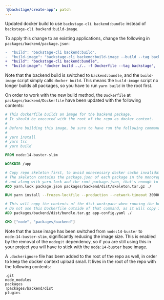 ```yaml
---
'@backstage/create-app': patch
---
```


Updated docker build to use `backstage-cli backend:bundle` instead of `backstage-cli backend:build-image`.

To apply this change to an existing applications, change the following in `packages/backend/package.json`:

```diff
-  "build": "backstage-cli backend:build",
-  "build-image": "backstage-cli backend:build-image --build --tag backstage",
+  "build": "backstage-cli backend:bundle",
+  "build-image": "docker build ../.. -f Dockerfile --tag backstage",
```

Note that the backend build is switched to `backend:bundle`, and the `build-image` script simply calls `docker build`. This means the `build-image` script no longer builds all packages, so you have to run `yarn build` in the root first.

On order to work with the new build method, the `Dockerfile` at `packages/backend/Dockerfile` have been updated with the following contents:

```dockerfile
# This dockerfile builds an image for the backend package.
# It should be executed with the root of the repo as docker context.
#
# Before building this image, be sure to have run the following commands in the repo root:
#
# yarn install
# yarn tsc
# yarn build

FROM node:14-buster-slim

WORKDIR /app

# Copy repo skeleton first, to avoid unnecessary docker cache invalidation.
# The skeleton contains the package.json of each package in the monorepo,
# and along with yarn.lock and the root package.json, that's enough to run yarn install.
ADD yarn.lock package.json packages/backend/dist/skeleton.tar.gz ./

RUN yarn install --frozen-lockfile --production --network-timeout 300000 && rm -rf "$(yarn cache dir)"

# This will copy the contents of the dist-workspace when running the build-image command.
# Do not use this Dockerfile outside of that command, as it will copy in the source code instead.
ADD packages/backend/dist/bundle.tar.gz app-config.yaml ./

CMD ["node", "packages/backend"]
```

Note that the base image has been switched from `node:14-buster` to `node:14-buster-slim`, significantly reducing the image size. This is enabled by the removal of the `nodegit` dependency, so if you are still using this in your project you will have to stick with the `node:14-buster` base image.

A `.dockerignore` file has been added to the root of the repo as well, in order to keep the docker context upload small. It lives in the root of the repo with the following contents:

```gitignore
.git
node_modules
packages
!packages/backend/dist
plugins
```
